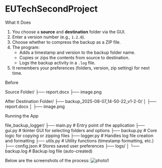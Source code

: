 # EUTechSecondProject


 What It Does

1. You choose a **source** and **destination** folder via the GUI.
2. Enter a version number (e.g., `1.2.0`).
3. Choose whether to compress the backup as a ZIP file.
4. The program:
   - Adds a timestamp and version to the backup folder name.
   - Copies or zips the contents from source to destination.
   - Logs the backup activity in a `.log` file.
5. It remembers your preferences (folders, version, zip setting) for next time.


Before

Source Folder/
├── report.docx
├── image.png


After
Destination Folder/
├── backup_2025-08-07_14-50-22_v1-2-0/
│ ├── report.docx
│ ├── image.png

Running the App

file_backup_logger/
├── main.py # Entry point of the application
├── gui.py # tkinter GUI for selecting folders and options
├── backup.py # Core logic for copying or zipping files
├── logger.py # Handles log file creation and formatting
├── utils.py # Utility functions (timestamp formatting, etc.)
├── config.json # Stores saved user preferences
├── logs/
│ └── backup.log # Backup log file (auto-created)


Below are the screenshots of the process:
![photo1](file_backup_logger/photo1.jpg)









